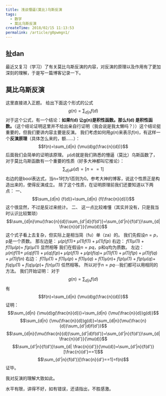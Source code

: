```yaml
---
title: 浅谈懵逼(莫比)乌斯反演
tags:
  - 数学
  - 莫比乌斯反演
createTime: 2018/02/15 11:13:53
permalink: /article/g0pwmgn1/
---
```

## 扯dan
最近又复习（学习）了有关莫比乌斯反演的内容，对反演的原理以及作用有了更加深刻的理解，于是写一篇博客记录一下。
## 莫比乌斯反演
这里直接进入正题。
给出下面这个形式的公式
$$g(n)=\sum_{d|n} {f(d)}$$
对于这个公式，有一个结论：**如果f(d) 让g(n)是积性函数。那么f(d) 是积性函数。**（这个结论证明这里并不给出亲自行证明（我会说是我太懒吗？））这个结论挺重要的，但我们要讲内容主要是反演。
我们考虑如何用$g(n)$来表示$f(n)$，有这样一个**反演原理**（具体怎么来的，额……）：
$$f(n)=\sum_{d|n} {\mu(d)g(\frac{n}{d})}$$
后面我们会简单的证明该原理。
$\mu(d)$就是我们熟悉的懵逼（莫比）乌斯函数了，对于莫比乌斯函数有一个重要的性质（好多大神都叫它推论）：
$$\sum_{d|n}\mu(d)=[n==1]$$
右边的是bool表达式，当n=1时为1否则为0。参考大神的博客，说这个性质正是构造出来的，使得反演成立。
除了这个性质，在证明原理前我们还要知道以下两点：
一、
$$\sum_{d|n} {f(d)}=\sum_{d|n} {f(\frac{n}{d})}$$
这个很显然，不过是反过来统计。
二、
这一点比较难懂（其实并没有，只是我当时认识比较繁琐）
$$\sum_{d|n}\mu(\frac{n}{d})\sum_{d'|d}{f(d')}=\sum_{d'|n}{f(d')}\sum_{d| \frac{n}{d'}}{\mu(d)}$$
这个式子看上去复杂，但实际上是相当简（fu）单（za）的。
我们先假设$n=p$，p是一个质数。
那左边是：
$\mu(p)f(1)+$
$\mu(1)f(1)+\mu(1)f(p)$
右边：
$f(1)\mu(1)+f(1)\mu(p)+$
$f(p)\mu(1)$
显然相等
我们在假设$n=pq$，p和q均为质数。
左边：
$\mu(n)f(1)+$
$\mu(q)f(1)+\mu(q)f(p)+$
$\mu(p)f(1)+\mu(p)f(q)+$
$\mu(1)f(1)+\mu(1)f(p)+\mu(1)f(q)+\mu(1)f(n)$
右边：
$f(1)\mu(1)+f(1)\mu(p)+f(1)\mu(q)+f(1)\mu(n)+$
$f(p)\mu(1)+f(p)\mu(q)+$
$f(q)\mu(1)+f(q)\mu(p)+$
$f(n)\mu(1)$
任然相等。
所以对于$n=pq\cdots$我们都可以用相同的方法。
我们开始证明：
对于$$g(n)=\sum_{d|n} {f(d)}$$
有
$$f(n)=\sum_{d|n} {\mu(d)g(\frac{n}{d})}$$
证明：
$$\sum_{d|n} {\mu(d)g(\frac{n}{d})}=\sum_{d|n} {\mu(\frac{n}{d})g(d)}$$
$$\sum_{d|n} {\mu(\frac{n}{d})g(d)}=\sum_{d|n}{\mu(\frac{n}{d})\sum_{d'|d}f(d')}$$
$$\sum_{d|n}{\mu(\frac{n}{d})\sum_{d'|d}f(d')}=\sum_{d'|n}{f(d')}\sum_{d| \frac{n}{d'}}{\mu(d)}$$
$$\sum_{d'|n}{f(d')}\sum_{d| \frac{n}{d'}}{\mu(d)}=\sum_{d'|n}{f(d')}[\frac{n}{d'}==1]$$
$$\sum_{d'|n}{f(d')}[\frac{n}{d'}==1]=f(n)$$
证毕。




我对反演的理解大致如此。


水平有限，讲得不好，如有错误，还请指出，不胜感激。
